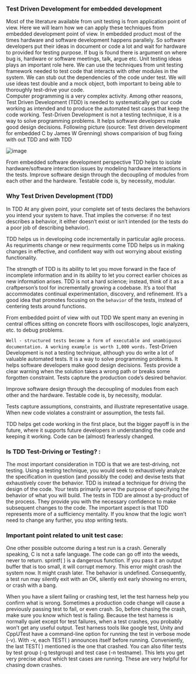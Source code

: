 ### Test Driven Development for embedded development
Most of the literature available from unit testing is from application point of view. Here we will learn how we can apply these techniques from embedded development point of view. In embedded product most of the times hardware and software development happens parallely. So software developers put their ideas in document or code a lot and wait for hardware to provided for testing purpose. If bug is found there is argument on where bug is, hardware or software meetings, talk, argue etc. Unit testing ideas plays an important role here. We can use the techniques from unit testing framework needed to test code that interacts with other modules in the system. We can stub out the dependencies of the code under test. We will use ideas test double and a mock object, both important to being able to thoroughly test-drive your code. <br>
Computer programming is a very complex activity. Among other reasons, Test Driven Development (TDD) is needed to systematically get our code working as intended and to produce the
automated test cases that keep the code working. Test-Driven Development is not a testing technique, it is a way to solve programming problems. It helps software developers make good design decisions. Following picture (source: Test driven development for embedded C by James W Grenning) shows comparision of bug fixing with out TDD and with TDD

![image](https://user-images.githubusercontent.com/10434795/152630601-9082acb4-da92-4eea-9dc1-5faaadd3be22.png)

From embedded software development perspective TDD helps to isolate hardware/software interaction issues by modeling hardware interactions in the tests. Improve software design through the decoupling of modules from each other and the hardware. Testable code is, by necessity, modular.

### Why Test Driven Development (TDD)
In TDD At any given point, your complete set of tests declares the behaviors you intend your system to have. That implies the converse: if no test describes a
behavior, it either doesn’t exist or isn’t intended (or the tests do a poor job of describing behavior).

TDD helps us in developing code incrementally in particular agile process. As requriments change or new requirments come TDD helps us in making changes in effective, and confident way with out worrying about existing functionality.

The strength of TDD is its ability to let you move forward in the face of incomplete information and in its ability to let you correct earlier choices as new information arises. TDD is not a hard science; instead, think of it as a craftperson’s tool for incrementally growing a codebase. It’s a tool that accommodates
continual experimentation, discovery, and refinement. It’s a good idea that promotes focusing on the `behavior` of the tests, instead of centering tests
around functions.

From embedded point of view with out TDD We spent many an evening in central offices sitting on concrete floors with oscilloscopes, logic analyzers, etc. to debug problems.

`Well - structured tests become a form of executable and unambiguous documentation. A working example is worth 1,000 words.` Test-Driven Development is not a testing technique, although you do write a lot of valuable automated tests. It is a way to solve programming problems. It helps software developers make good design decisions.
Tests provide a clear warning when the solution takes a wrong path or breaks some forgotten constraint. Tests capture the production code’s desired behavior.

Improve software design through the decoupling of modules from each other and the hardware. Testable code is, by necessity, modular. 

Tests capture assumptions, constraints, and illustrate representative usage. When new code violates a constraint or assumption, the tests fail.

TDD helps get code working in the first place, but the bigger payoff is in the future, where it supports future developers in understanding the code and keeping it working. Code can be (almost) fearlessly changed.


### Is TDD Test-Driving or Testing? :

The most important consideration in TDD is that we are test-driving, not testing. Using a testing technique, you would seek to exhaustively analyze the specification
in question (and possibly the code) and devise tests that exhaustively cover the behavior. TDD is instead a technique for driving the design of the code. Your tests primarily serve the purpose of specifying the behavior of what you will build. The tests in TDD are almost a by-product of the process. They provide you with the necessary confidence to make subsequent changes to the code. The important aspect is that TDD represents more of a sufficiency mentality. If you know that the logic won’t need to change any further, you stop writing tests.

### Important point related to unit test case:

One other possible outcome during a test run is a crash. Generally speaking, C is not a safe language. The code can go off into the weeds, never to return. sprintf( ) is a dangerous function. If you pass it an output buffer that is too small, it will corrupt memory. This error might crash the system now. It might crash later. The behavior is undefined. Consequently, a test run may silently exit with an OK, silently exit early showing no errors, or crash with a bang.

When you have a silent failing or crashing test, let the test harness help you confirm what is wrong. Sometimes a production code change will cause a previously passing test to fail, or even crash. So, before chasing the crash, make sure you know which test is failing. Because the test harness is normally quiet except for test failures, when a test crashes, you probably won’t get any useful output. Test harness tools like google test, Unity and CppUTest have a command-line option for running the test in verbose mode (-v). With -v, each TEST( ) announces itself before running. Conveniently, the last TEST( ) mentioned is the one that crashed. You can also filter tests by test group (-g testgroup) and test case (-n testname). This lets you get very precise about which test cases are running. These are very helpful for chasing down crashes.
